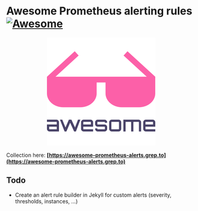 # Awesome Prometheus alerting rules [![Awesome](https://cdn.rawgit.com/sindresorhus/awesome/d7305f38d29fed78fa85652e3a63e154dd8e8829/media/badge.svg)](https://github.com/sindresorhus/awesome)

<!-- ![Awesome logo](./assets/awesome.png) -->
<p align="center"> 
    <img src="./assets/awesome.png">
</p>

Collection here: **[https://awesome-prometheus-alerts.grep.to](https://awesome-prometheus-alerts.grep.to)**

## Todo

- Create an alert rule builder in Jekyll for custom alerts (severity, thresholds, instances, ...)
